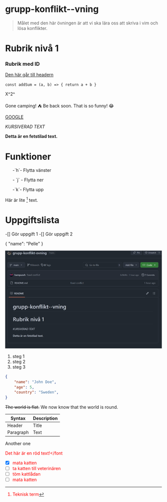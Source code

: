 # grupp-konflikt--vning
> Målet med den här övningen är att vi ska lära oss att skriva i vim och lösa konflikter.
# Rubrik nivå 1

<h3 id="hello-world">Rubrik med ID</h3>

[Den här går till headern](#hello-world)

``
const addSum = (a, b) => {
    return a + b
}
``

X^2^

Gone camping! :tent: Be back soon.
That is so funny! :joy:

[GOOGLE](https://www.google.se/)

*KURSIVERAD TEXT*

**Detta är en fetstilad text.**
# Funktioner
<ul>-`h`- Flytta vänster</ul>
<ul>- `j` - Flytta ner</ul>
<ul>-`k`- Flytta upp</ul>

Här är lite [^1] text.
[^1]: Teknisk term


# Uppgiftslista
-[] Gör uppgift 1
-[] Gör uppgift 2

{
    "name": "Pelle"
}

![Image of the project UI](./imageprojectui.png)

1. steg 1
2. steg 2
3. steg 3

```json
{
    "name": "John Doe",
    "age": 5,
    "country": "Sweden",
}
```

~~The world is flat.~~ We now know that the world is round.

| Syntax    | Description |
| ------    | ----------- |
| Header    | Title       |
| Paragraph | Text        |
Another one

<font color="red">Det här är en röd text!</font

- [x] mata katten
- [ ] ta katten till veterinären
- [ ] töm kattlådan
- [ ] mata katten

